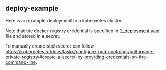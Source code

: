 ## deploy-example

Here is an example deployment to a kubernetes cluster.

Note that the docker registry credential is specified in [2_deployment.yaml](deploy-example/kubernetes-manifest/2_deployment.yaml) file and stored in a secret. 

To manually create such secret can follow https://kubernetes.io/docs/tasks/configure-pod-container/pull-image-private-registry/#create-a-secret-by-providing-credentials-on-the-command-line.